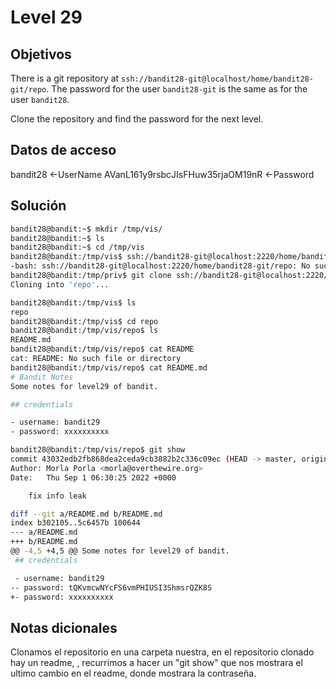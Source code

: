 # Level 29

## Objetivos
There is a git repository at `ssh://bandit28-git@localhost/home/bandit28-git/repo`. The password for the user `bandit28-git` is the same as for the user `bandit28`.

Clone the repository and find the password for the next level.

## Datos de acceso 
bandit28 <-UserName
AVanL161y9rsbcJIsFHuw35rjaOM19nR <-Password

## Solución 
```bash
bandit28@bandit:~$ mkdir /tmp/vis/
bandit28@bandit:~$ ls
bandit28@bandit:~$ cd /tmp/vis
bandit28@bandit:/tmp/vis$ ssh://bandit28-git@localhost:2220/home/bandit28-git/repo
-bash: ssh://bandit28-git@localhost:2220/home/bandit28-git/repo: No such file or directory
bandit28@bandit:/tmp/priv$ git clone ssh://bandit28-git@localhost:2220/home/bandit28-git/repo
Cloning into 'repo'...

bandit28@bandit:/tmp/vis$ ls
repo
bandit28@bandit:/tmp/vis$ cd repo
bandit28@bandit:/tmp/vis/repo$ ls
README.md
bandit28@bandit:/tmp/vis/repo$ cat README
cat: README: No such file or directory
bandit28@bandit:/tmp/vis/repo$ cat README.md
# Bandit Notes
Some notes for level29 of bandit.

## credentials

- username: bandit29
- password: xxxxxxxxxx

bandit28@bandit:/tmp/vis/repo$ git show
commit 43032edb2fb868dea2ceda9cb3882b2c336c09ec (HEAD -> master, origin/master, origin/HEAD)
Author: Morla Porla <morla@overthewire.org>
Date:   Thu Sep 1 06:30:25 2022 +0000

    fix info leak

diff --git a/README.md b/README.md
index b302105..5c6457b 100644
--- a/README.md
+++ b/README.md
@@ -4,5 +4,5 @@ Some notes for level29 of bandit.
 ## credentials

 - username: bandit29
-- password: tQKvmcwNYcFS6vmPHIUSI3ShmsrQZK8S
+- password: xxxxxxxxxx
```

## Notas dicionales
Clonamos el repositorio en una carpeta nuestra, en el repositorio clonado  hay un readme, , recurrimos a hacer un "git show" que nos mostrara el ultimo cambio en el readme, donde mostrara la contraseña.